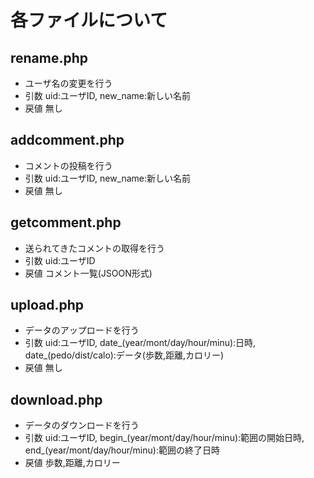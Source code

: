 # 各ファイルについて

## rename.php
 - ユーザ名の変更を行う
 - 引数 uid:ユーザID, new_name:新しい名前
 - 戻値 無し
 
## addcomment.php
 - コメントの投稿を行う
 - 引数 uid:ユーザID, new_name:新しい名前
 - 戻値 無し

## getcomment.php
 - 送られてきたコメントの取得を行う
 - 引数 uid:ユーザID
 - 戻値 コメント一覧(JSOON形式)

## upload.php
 - データのアップロードを行う
 - 引数 uid:ユーザID, date_(year/mont/day/hour/minu):日時, date_(pedo/dist/calo):データ(歩数,距離,カロリー)
 - 戻値 無し
 
## download.php
 - データのダウンロードを行う
 - 引数 uid:ユーザID, begin_(year/mont/day/hour/minu):範囲の開始日時, end_(year/mont/day/hour/minu):範囲の終了日時
 - 戻値 歩数,距離,カロリー
